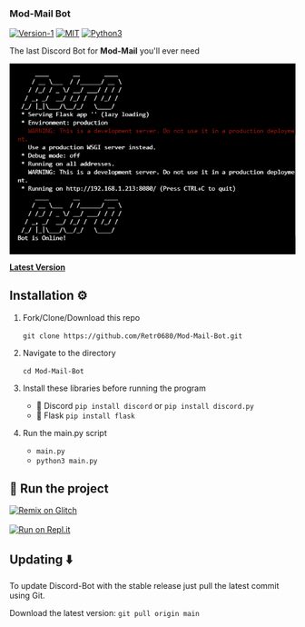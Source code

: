 ### Mod-Mail Bot

[![Version-1](https://img.shields.io/badge/Version-1-green)](https://github.com/Retr0680/Discord-Bot/)
[![MIT](https://img.shields.io/badge/License-MIT-blue)](https://img.shields.io/badge/License-MIT-blue)
[![Python3](https://img.shields.io/badge/Language-Python3-red)](https://img.shields.io/badge/Language-Python3-red)

 The last Discord Bot for **Mod-Mail** you'll ever need

<p align="center">
<img align="center" src=".img/bot.png" width="900">
</p>

[**Latest Version**](https://github.com/Retr0680/Mod-Mail-Bot/releases)

## Installation ⚙️
1. Fork/Clone/Download this repo

    `git clone https://github.com/Retr0680/Mod-Mail-Bot.git`

2. Navigate to the directory

    `cd Mod-Mail-Bot`

3. Install these libraries before running the program
    - 📌 Discord `pip install discord` or `pip install discord.py`
    - 📌 Flask `pip install flask`

4. Run the main.py script

    * `main.py`
    * `python3 main.py`

## 💨 Run the project

[![Remix on Glitch](https://cdn.glitch.com/2703baf2-b643-4da7-ab91-7ee2a2d00b5b%2Fremix-button.svg)](https://glitch.com/edit/#!/import/github/Retr0680/Mod-Mail-Bot) <br><br>
[![Run on Repl.it](https://repl.it/badge/github/Retr0680/Mod-Mail-Bot)](https://repl.it/github/Retr0680/Mod-Mail-Bot)

## Updating ⬇️

To update Discord-Bot with the stable release just pull the latest commit using Git.

Download the latest version: `git pull origin main`